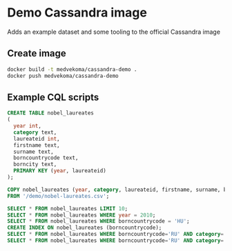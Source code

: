 # Demo Cassandra image

Adds an example dataset and some tooling to the official Cassandra image

## Create image

```bash
docker build -t medvekoma/cassandra-demo .
docker push medvekoma/cassandra-demo
```

## Example CQL scripts

```SQL
CREATE TABLE nobel_laureates 
(
  year int, 
  category text, 
  laureateid int, 
  firstname text, 
  surname text, 
  borncountrycode text, 
  borncity text, 
  PRIMARY KEY (year, laureateid)
);

COPY nobel_laureates (year, category, laureateid, firstname, surname, borncountrycode, borncity) 
FROM '/demo/nobel-laureates.csv';

SELECT * FROM nobel_laureates LIMIT 10;
SELECT * FROM nobel_laureates WHERE year = 2010;
SELECT * FROM nobel_laureates WHERE borncountrycode = 'HU';
CREATE INDEX ON nobel_laureates (borncountrycode);
SELECT * FROM nobel_laureates WHERE borncountrycode='RU' AND category='physics';
SELECT * FROM nobel_laureates WHERE borncountrycode='RU' AND category='physics' ALLOW FILTERING;
```
